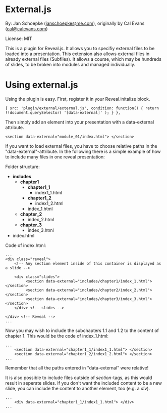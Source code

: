 # External.js
By: Jan Schoepke (janschoepke@me.com), originally by Cal Evans (cal@calevans.com) 

License: MIT

This is a plugin for Reveal.js. It allows you to specifiy external files to be loaded into a presentation. This extension also allows external files in already external files (Subfiles). It allows a course, which may be hundreds of slides, to be broken into modules and managed individually. 

# Using external.js

Using the plugin is easy. First, register it in your Reveal.initalize block.

```
{ src: 'plugin/external/external.js', condition: function() { return !!document.querySelector( '[data-external]' ); } },
```
Then simply add an element into your presentation with a data-external attribute.

```
<section data-external="module_01/index.html"> </section>
```

If you want to load external files, you have to choose relative paths in the "data-external"-attribute. In the following there is a simple example of how to include many files in one reveal presentation: 

Folder structure: 

- __includes__
	- __chapter1__
		- 	__chapter1_1__
			- index1_1.html 
		-  __chapter1_2__
			- index1_2.html 
		-  index_1.html
	- __chapter_2__
		- index_2.html
	- __chapter_3__
		- index_3.html
- index.html

Code of index.html: 

```
...
<div class="reveal">
    <!-- Any section element inside of this container is displayed as a slide -->

    <div class="slides">
         <section data-external="includes/chapter1/index_1.html"> </section>
         <section data-external="includes/chapter2/index_2.html"> </section>
         <section data-external="includes/chapter3/index_3.html"> </section>
    </div> <!-- slides -->

</div> <!-- Reveal -->
...
```

Now you may wish to include the subchapters 1.1 and 1.2 to the content of chapter 1. This would be the code of index_1.html:

```
...
	<section data-external="chapter1_1/index1_1.html"> </section>
	<section data-external="chapter1_2/index1_2.html"> </section>
...
```
Remember that all the paths entered in "data-external" were relative!

It is also possible to include files outside of _section_-tags, as this would result in seperate slides. If you don't want the included content to be a new slide, you can include the content to another element, too (e.g. a _div_).

```
...
	<div data-external="chapter1_1/index1_1.html"> </div>
...
```